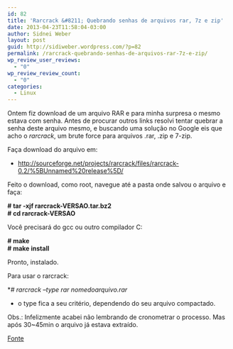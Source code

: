 ```yaml
---
id: 82
title: 'Rarcrack &#8211; Quebrando senhas de arquivos rar, 7z e zip'
date: 2013-04-23T11:58:04-03:00
author: Sidnei Weber
layout: post
guid: http://sidiweber.wordpress.com/?p=82
permalink: /rarcrack-quebrando-senhas-de-arquivos-rar-7z-e-zip/
wp_review_user_reviews:
  - "0"
wp_review_review_count:
  - "0"
categories:
  - Linux
---
```

Ontem fiz download de um arquivo RAR e para minha surpresa o mesmo estava com senha. Antes de procurar outros links resolvi tentar quebrar a senha deste arquivo mesmo, e buscando uma solução no Google eis que acho o _rarcrack_, um brute force para arquivos .rar, .zip e 7-zip.

Faça download do arquivo em:

  * <http://sourceforge.net/projects/rarcrack/files/rarcrack-0.2/%5BUnnamed%20release%5D/>

Feito o download, como root, navegue até a pasta onde salvou o arquivo e faça:

**\# tar -xjf rarcrack-VERSAO.tar.bz2  
\# cd rarcrack-VERSAO**

Você precisará do gcc ou outro compilador C:

**\# make  
\# make install**

Pronto, instalado.

Para usar o rarcrack:

**\# rarcrack &#8211;type *rar nomedoarquivo.rar**

* o type fica a seu critério, dependendo do seu arquivo compactado.

Obs.: Infelizmente acabei não lembrando de cronometrar o processo. Mas após 30~45min o arquivo já estava extraído.

[Fonte](http://www.vivaolinux.com.br/dica/Rarcrack-Quebrando-senhas-de-arquivos-rar-7z-e-zip)